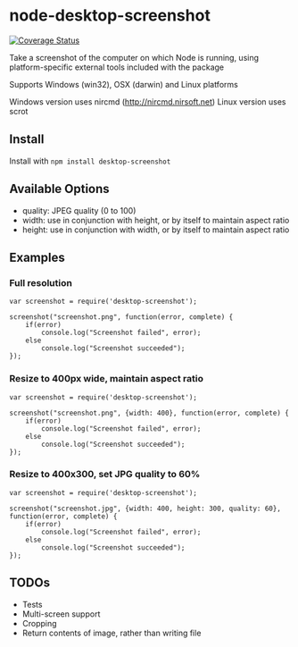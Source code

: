 # node-desktop-screenshot #

[![Coverage Status](https://coveralls.io/repos/github/rvillanueva/node-desktop-screenshot/badge.svg?branch=master)](https://coveralls.io/github/rvillanueva/node-desktop-screenshot?branch=master)

Take a screenshot of the computer on which Node is running, using platform-specific external tools included with the package

Supports Windows (win32), OSX (darwin) and Linux platforms

Windows version uses nircmd (http://nircmd.nirsoft.net)
Linux version uses scrot

## Install ##

Install with `npm install desktop-screenshot`

## Available Options ##

- quality: JPEG quality (0 to 100)
- width: use in conjunction with height, or by itself to maintain aspect ratio
- height: use in conjunction with width, or by itself to maintain aspect ratio

## Examples ##

### Full resolution ###
	var screenshot = require('desktop-screenshot');

    screenshot("screenshot.png", function(error, complete) {
        if(error)
            console.log("Screenshot failed", error);
        else
            console.log("Screenshot succeeded");
    });

### Resize to 400px wide, maintain aspect ratio ###

    var screenshot = require('desktop-screenshot');

    screenshot("screenshot.png", {width: 400}, function(error, complete) {
        if(error)
            console.log("Screenshot failed", error);
        else
            console.log("Screenshot succeeded");
    });

### Resize to 400x300, set JPG quality to 60% ###

    var screenshot = require('desktop-screenshot');

    screenshot("screenshot.jpg", {width: 400, height: 300, quality: 60}, function(error, complete) {
        if(error)
            console.log("Screenshot failed", error);
        else
            console.log("Screenshot succeeded");
    });


## TODOs ##

- Tests
- Multi-screen support
- Cropping
- Return contents of image, rather than writing file
